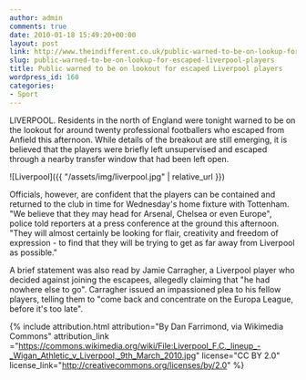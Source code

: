 ```yaml
---
author: admin
comments: true
date: 2010-01-18 15:49:20+00:00
layout: post
link: http://www.theindifferent.co.uk/public-warned-to-be-on-lookup-for-escaped-liverpool-players/
slug: public-warned-to-be-on-lookup-for-escaped-liverpool-players
title: Public warned to be on lookout for escaped Liverpool players
wordpress_id: 160
categories:
- Sport
---
```


LIVERPOOL. Residents in the north of England were tonight warned to be on the lookout for around twenty professional footballers who escaped from Anfield this afternoon. While details of the breakout are still emerging, it is believed that the players were briefly left unsupervised and escaped through a nearby transfer window that had been left open.

![Liverpool]({{ "/assets/img/liverpool.jpg" | relative_url }})

<!--more-->

Officials, however, are confident that the players can be contained and returned to the club in time for Wednesday's home fixture with Tottenham. "We believe that they may head for Arsenal, Chelsea or even Europe", police told reporters at a press conference at the ground this afternoon. "They will almost certainly be looking for flair, creativity and freedom of expression - to find that they will be trying to get as far away from Liverpool as possible."

A brief statement was also read by Jamie Carragher, a Liverpool player who decided against joining the escapees, allegedly claiming that "he had nowhere else to go". Carragher issued an impassioned plea to his fellow players, telling them to "come back and concentrate on the Europa League, before it's too late".

{% include attribution.html 
	attribution="By Dan Farrimond, via Wikimedia Commons" 
	attribution_link ="https://commons.wikimedia.org/wiki/File:Liverpool_F.C._lineup_-_Wigan_Athletic_v_Liverpool,_9th_March_2010.jpg"
	license="CC BY 2.0" 
	license_link="http://creativecommons.org/licenses/by/2.0" %}